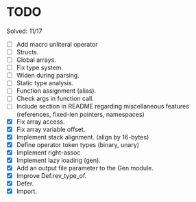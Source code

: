 # TODO

Solved: 11/17

- [ ] Add macro unliteral operator
- [ ] Structs.
- [ ] Global arrays.
- [ ] Fix type system.
- [ ] Widen during parsing.
- [ ] Static type analysis.
- [ ] Function assignment (alias).
- [ ] Check args in function call.
- [ ] Include section in README regarding miscellaneous features (references, fixed-len pointers, namespaces)
- [X] Fix array access.
- [X] Fix array variable offset.
- [X] Implement stack alignment. (align by 16-bytes)
- [X] Define operator token types (binary, unary)
- [X] Implement right-assoc
- [X] Implement lazy loading (gen).
- [X] Add an output file parameter to the Gen module.
- [X] Improve Def.rev_type_of.
- [X] Defer.
- [X] Import.
